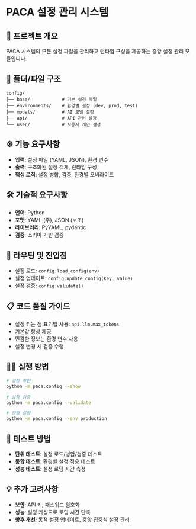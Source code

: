 # PACA 설정 관리 시스템

## 🎯 프로젝트 개요
PACA 시스템의 모든 설정 파일을 관리하고 런타임 구성을 제공하는 중앙 설정 관리 모듈입니다.

## 📁 폴더/파일 구조
```
config/
├── base/            # 기본 설정 파일
├── environments/    # 환경별 설정 (dev, prod, test)
├── models/          # AI 모델 설정
├── api/             # API 관련 설정
└── user/            # 사용자 개인 설정
```

## ⚙️ 기능 요구사항
- **입력**: 설정 파일 (YAML, JSON), 환경 변수
- **출력**: 구조화된 설정 객체, 런타임 구성
- **핵심 로직**: 설정 병합, 검증, 환경별 오버라이드

## 🛠️ 기술적 요구사항
- **언어**: Python
- **포맷**: YAML (주), JSON (보조)
- **라이브러리**: PyYAML, pydantic
- **검증**: 스키마 기반 검증

## 🚀 라우팅 및 진입점
- 설정 로드: `config.load_config(env)`
- 설정 업데이트: `config.update_config(key, value)`
- 설정 검증: `config.validate()`

## 📋 코드 품질 가이드
- 설정 키는 점 표기법 사용: `api.llm.max_tokens`
- 기본값 항상 제공
- 민감한 정보는 환경 변수 사용
- 설정 변경 시 검증 수행

## 🏃‍♂️ 실행 방법
```bash
# 설정 확인
python -m paca.config --show

# 설정 검증
python -m paca.config --validate

# 환경 설정
python -m paca.config --env production
```

## 🧪 테스트 방법
- **단위 테스트**: 설정 로드/병합/검증 테스트
- **통합 테스트**: 환경별 설정 적용 테스트
- **성능 테스트**: 설정 로딩 시간 측정

## 💡 추가 고려사항
- **보안**: API 키, 패스워드 암호화
- **성능**: 설정 캐싱으로 로딩 시간 단축
- **향후 개선**: 동적 설정 업데이트, 중앙 집중식 설정 관리